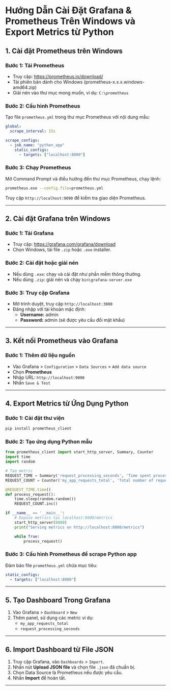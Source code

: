 # Hướng Dẫn Cài Đặt Grafana & Prometheus Trên Windows và Export Metrics từ Python

## 1. Cài đặt Prometheus trên Windows

### Bước 1: Tải Prometheus

- Truy cập: https://prometheus.io/download/
- Tải phiên bản dành cho Windows (prometheus-x.x.x.windows-amd64.zip)
- Giải nén vào thư mục mong muốn, ví dụ: `C:\prometheus`

### Bước 2: Cấu hình Prometheus

Tạo file `prometheus.yml` trong thư mục Prometheus với nội dung mẫu:

```yaml
global:
  scrape_interval: 15s

scrape_configs:
  - job_name: "python_app"
    static_configs:
      - targets: ["localhost:8000"]
```

### Bước 3: Chạy Prometheus

Mở Command Prompt và điều hướng đến thư mục Prometheus, chạy lệnh:

```sh
prometheus.exe --config.file=prometheus.yml
```

Truy cập `http://localhost:9090` để kiểm tra giao diện Prometheus.

---

## 2. Cài đặt Grafana trên Windows

### Bước 1: Tải Grafana

- Truy cập: https://grafana.com/grafana/download
- Chọn Windows, tải file `.zip` hoặc `.exe` installer.

### Bước 2: Cài đặt hoặc giải nén

- Nếu dùng `.exe`: chạy và cài đặt như phần mềm thông thường.
- Nếu dùng `.zip`: giải nén và chạy `bin\grafana-server.exe`

### Bước 3: Truy cập Grafana

- Mở trình duyệt, truy cập `http://localhost:3000`
- Đăng nhập với tài khoản mặc định:
  - **Username:** admin
  - **Password:** admin (sẽ được yêu cầu đổi mật khẩu)

---

## 3. Kết nối Prometheus vào Grafana

### Bước 1: Thêm dữ liệu nguồn

- Vào Grafana > `Configuration` > `Data Sources` > `Add data source`
- Chọn **Prometheus**
- Nhập URL: `http://localhost:9090`
- Nhấn `Save & Test`

---

## 4. Export Metrics từ Ứng Dụng Python

### Bước 1: Cài đặt thư viện

```bash
pip install prometheus_client
```

### Bước 2: Tạo ứng dụng Python mẫu

```python
from prometheus_client import start_http_server, Summary, Counter
import time
import random

# Tạo metric
REQUEST_TIME = Summary('request_processing_seconds', 'Time spent processing request')
REQUEST_COUNT = Counter('my_app_requests_total', 'Total number of requests')

@REQUEST_TIME.time()
def process_request():
    time.sleep(random.random())
    REQUEST_COUNT.inc()

if __name__ == '__main__':
    # Expose metrics tại localhost:8000/metrics
    start_http_server(8000)
    print("Serving metrics on http://localhost:8000/metrics")

    while True:
        process_request()
```

### Bước 3: Cấu hình Prometheus để scrape Python app

Đảm bảo file `prometheus.yml` chứa mục tiêu:

```yaml
static_configs:
  - targets: ["localhost:8000"]
```

---

## 5. Tạo Dashboard Trong Grafana

1. Vào Grafana > `Dashboard` > `New`
2. Thêm panel, sử dụng các metric ví dụ:
   - `my_app_requests_total`
   - `request_processing_seconds`

---

## 6. Import Dashboard từ File JSON

1. Truy cập Grafana, vào `Dashboards` > `Import`.
2. Nhấn nút **Upload JSON file** và chọn file `.json` đã chuẩn bị.
3. Chọn Data Source là Prometheus nếu được yêu cầu.
4. Nhấn **Import** để hoàn tất.

---
